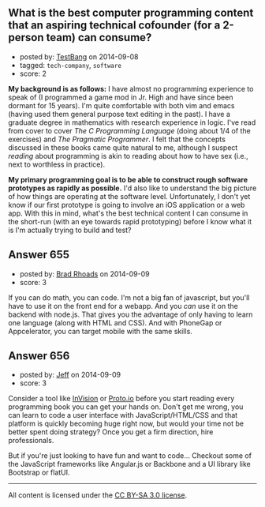 ## What is the best computer programming content that an aspiring technical cofounder (for a 2-person team) can consume?

- posted by: [TestBang](https://stackexchange.com/users/5001920/testbang) on 2014-09-08
- tagged: `tech-company`, `software`
- score: 2

<p><strong>My background is as follows:</strong> I have almost no programming experience to speak of (I programmed a game mod in Jr. High and have since been dormant for 15 years).  I'm quite comfortable with both vim and emacs (having used them general purpose text editing in the past).   I have a graduate degree in mathematics with research experience in logic. I've read from cover to cover <em>The C Programming Language</em> (doing about 1/4 of the exercises) and <em>The Pragmatic Programmer</em>.  I felt that the concepts discussed in these books came quite natural to me, although I suspect <em>reading</em> about programming is akin to reading about how to have sex (i.e., next to worthless in practice).</p>

<p><strong>My primary programming goal is to be able to construct rough software prototypes as rapidly as possible.</strong>  I'd also like to understand the big picture of how things are operating at the software level.   Unfortunately, I don't yet know if our first prototype is going to involve an iOS application or a web app.  With this in mind, what's the best technical content I can consume in the short-run (with an eye towards rapid prototyping) before I know what it is I'm actually trying to build and test?</p>



## Answer 655

- posted by: [Brad Rhoads](https://stackexchange.com/users/42121/brad-rhoads) on 2014-09-09
- score: 3

<p>If you can do math, you can code. I'm not a big fan of javascript, but you'll have to use it on the front end for a webapp. And you <em>can</em> use it on the backend with node.js. That gives you the advantage of only having to learn one language (along with HTML and CSS). And with PhoneGap or Appcelerator, you can target mobile with the same skills.</p>



## Answer 656

- posted by: [Jeff](https://stackexchange.com/users/2279953/jeff) on 2014-09-09
- score: 3

<p>Consider a tool like <a href="http://www.invisionapp.com/" rel="nofollow">InVision</a> or <a href="http://proto.io/" rel="nofollow">Proto.io</a> before you start reading every programming book you can get your hands on. Don't get me wrong, you can learn to code a user interface with JavaScript/HTML/CSS and that platform is quickly becoming huge right now, but would your time not be better spent doing strategy? Once you get a firm direction, hire professionals. </p>

<p>But if you're just looking to have fun and want to code... Checkout some of the JavaScript frameworks like Angular.js or Backbone and a UI library like Bootstrap or flatUI.</p>




---

All content is licensed under the [CC BY-SA 3.0 license](https://creativecommons.org/licenses/by-sa/3.0/).
